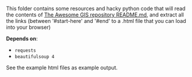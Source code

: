 This folder contains some resources and hacky python code that will read the contents of [The Awesome GIS repository README.md](https://github.com/elasticlabs/awesome-gis/blob/master/README.md), and extract all the links (between '#start-here' and '#end' to a .html file that you can load into your browser)

**Depends on**:
* `requests`
* `beautifulsoup 4`

See the example html files as example output.